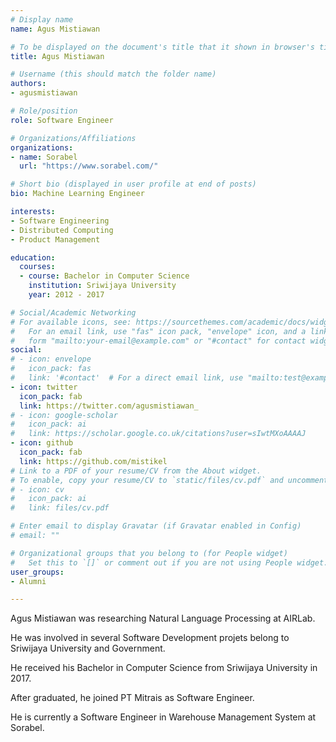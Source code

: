 ```yaml
---
# Display name
name: Agus Mistiawan

# To be displayed on the document's title that it shown in browser's title bar
title: Agus Mistiawan

# Username (this should match the folder name)
authors:
- agusmistiawan

# Role/position
role: Software Engineer

# Organizations/Affiliations
organizations:
- name: Sorabel
  url: "https://www.sorabel.com/"

# Short bio (displayed in user profile at end of posts)
bio: Machine Learning Engineer

interests:
- Software Engineering
- Distributed Computing
- Product Management

education:
  courses:
  - course: Bachelor in Computer Science
    institution: Sriwijaya University
    year: 2012 - 2017

# Social/Academic Networking
# For available icons, see: https://sourcethemes.com/academic/docs/widgets/#icons
#   For an email link, use "fas" icon pack, "envelope" icon, and a link in the
#   form "mailto:your-email@example.com" or "#contact" for contact widget.
social:
# - icon: envelope
#   icon_pack: fas
#   link: '#contact'  # For a direct email link, use "mailto:test@example.org".
- icon: twitter
  icon_pack: fab
  link: https://twitter.com/agusmistiawan_
# - icon: google-scholar
#   icon_pack: ai
#   link: https://scholar.google.co.uk/citations?user=sIwtMXoAAAAJ
- icon: github
  icon_pack: fab
  link: https://github.com/mistikel
# Link to a PDF of your resume/CV from the About widget.
# To enable, copy your resume/CV to `static/files/cv.pdf` and uncomment the lines below.
# - icon: cv
#   icon_pack: ai
#   link: files/cv.pdf

# Enter email to display Gravatar (if Gravatar enabled in Config)
# email: ""

# Organizational groups that you belong to (for People widget)
#   Set this to `[]` or comment out if you are not using People widget.
user_groups:
- Alumni

---
```


<!--- Biography --->

Agus Mistiawan was researching Natural Language Processing at AIRLab.

He was involved in several Software Development projets belong to Sriwijaya University and Government.

He received his Bachelor in Computer Science from Sriwijaya University in 2017.

After graduated, he joined PT Mitrais as Software Engineer.

He is currently a Software Engineer in Warehouse Management System at Sorabel.
